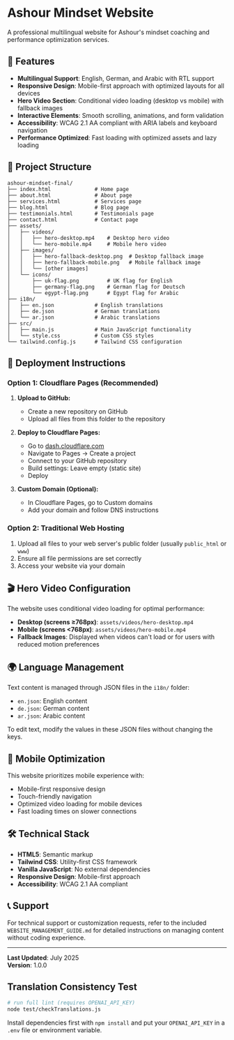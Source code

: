 # Ashour Mindset Website

A professional multilingual website for Ashour's mindset coaching and performance optimization services.

## 🌟 Features

- **Multilingual Support**: English, German, and Arabic with RTL support
- **Responsive Design**: Mobile-first approach with optimized layouts for all devices
- **Hero Video Section**: Conditional video loading (desktop vs mobile) with fallback images
- **Interactive Elements**: Smooth scrolling, animations, and form validation
- **Accessibility**: WCAG 2.1 AA compliant with ARIA labels and keyboard navigation
- **Performance Optimized**: Fast loading with optimized assets and lazy loading

## 📁 Project Structure

```
ashour-mindset-final/
├── index.html              # Home page
├── about.html              # About page
├── services.html           # Services page
├── blog.html               # Blog page
├── testimonials.html       # Testimonials page
├── contact.html            # Contact page
├── assets/
│   ├── videos/
│   │   ├── hero-desktop.mp4    # Desktop hero video
│   │   └── hero-mobile.mp4     # Mobile hero video
│   ├── images/
│   │   ├── hero-fallback-desktop.png  # Desktop fallback image
│   │   ├── hero-fallback-mobile.png   # Mobile fallback image
│   │   └── [other images]
│   └── icons/
│       ├── uk-flag.png         # UK flag for English
│       ├── germany-flag.png    # German flag for Deutsch
│       └── egypt-flag.png      # Egypt flag for Arabic
├── i18n/
│   ├── en.json             # English translations
│   ├── de.json             # German translations
│   └── ar.json             # Arabic translations
├── src/
│   ├── main.js             # Main JavaScript functionality
│   └── style.css           # Custom CSS styles
└── tailwind.config.js      # Tailwind CSS configuration
```

## 🚀 Deployment Instructions

### Option 1: Cloudflare Pages (Recommended)

1. **Upload to GitHub:**
   - Create a new repository on GitHub
   - Upload all files from this folder to the repository

2. **Deploy to Cloudflare Pages:**
   - Go to [dash.cloudflare.com](https://dash.cloudflare.com/)
   - Navigate to Pages → Create a project
   - Connect to your GitHub repository
   - Build settings: Leave empty (static site)
   - Deploy

3. **Custom Domain (Optional):**
   - In Cloudflare Pages, go to Custom domains
   - Add your domain and follow DNS instructions

### Option 2: Traditional Web Hosting

1. Upload all files to your web server's public folder (usually `public_html` or `www`)
2. Ensure all file permissions are set correctly
3. Access your website via your domain

## 🎬 Hero Video Configuration

The website uses conditional video loading for optimal performance:

- **Desktop (screens ≥768px)**: `assets/videos/hero-desktop.mp4`
- **Mobile (screens <768px)**: `assets/videos/hero-mobile.mp4`
- **Fallback Images**: Displayed when videos can't load or for users with reduced motion preferences

## 🌍 Language Management

Text content is managed through JSON files in the `i18n/` folder:

- `en.json`: English content
- `de.json`: German content  
- `ar.json`: Arabic content

To edit text, modify the values in these JSON files without changing the keys.

## 📱 Mobile Optimization

This website prioritizes mobile experience with:

- Mobile-first responsive design
- Touch-friendly navigation
- Optimized video loading for mobile devices
- Fast loading times on slower connections

## 🛠️ Technical Stack

- **HTML5**: Semantic markup
- **Tailwind CSS**: Utility-first CSS framework
- **Vanilla JavaScript**: No external dependencies
- **Responsive Design**: Mobile-first approach
- **Accessibility**: WCAG 2.1 AA compliant

## 📞 Support

For technical support or customization requests, refer to the included `WEBSITE_MANAGEMENT_GUIDE.md` for detailed instructions on managing content without coding experience.

---

**Last Updated**: July 2025  
**Version**: 1.0.0


## Translation Consistency Test

```bash
# run full lint (requires OPENAI_API_KEY)
node test/checkTranslations.js
```
Install dependencies first with `npm install` and put your `OPENAI_API_KEY` in a `.env` file or environment variable.
